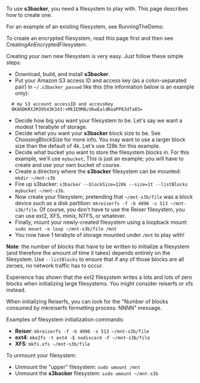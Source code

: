 To use **s3backer**, you need a filesystem to play with. This page describes how to create one.

For an example of an existing filesystem, see RunningTheDemo.

To create an encrypted filesystem, read this page first and then see CreatingAnEncryptedFilesystem.

Creating your own new filesystem is very easy. Just follow these simple steps:

  * Download, build, and install **s3backer**.
  * Put your Amazon S3 access ID and access key (as a colon-separated pair) in `~/.s3backer_passwd` like this (the information below is an example only):

```
  # my S3 account accessID and accessKey
  0KAODKRXJM39543K343:+MkIE9MA/dkwEaldRoaPP83dfa03=
```

  * Decide how big you want your filesystem to be. Let's say we want a modest 1 terabyte of storage.
  * Decide what you want your **s3backer** block size to be. See ChoosingBlockSize for more info. You may want to use a larger block size than the default of 4k. Let's use 128k for this example.
  * Decide what bucket you want to store the filesystem blocks in. For this example, we'll use `mybucket`. This is just an example; you will have to create and use your own bucket of course.
  * Create a directory where the **s3backer** filesystem can be mounted: `mkdir ~/mnt-s3b`
  * Fire up s3backer: `s3backer --blockSize=128k --size=1t --listBlocks mybucket ~/mnt-s3b`.
  * Now create your filesystem, pretending that `~/mnt-s3b/file` was a block device such as a disk partition: `mkreiserfs -f -b 4096 -s 513 ~/mnt-s3b/file`. Of course, you don't have to use the Reiser filesystem, you can use ext2, XFS, minix, NTFS, or whatever.
  * Finally, mount your newly-created filesystem using a loopback mount: `sudo mount -o loop ~/mnt-s3b/file /mnt`
  * You now have 1 terabyte of storage mounted under `/mnt` to play with!

**Note**: the number of blocks that have to be written to initialize a filesystem (and therefore the amount of time it takes) depends entirely on the filesystem. Use `--listBlocks` to ensure that if any of those blocks are all zeroes, no network traffic has to occur.

Experience has shown that the ext2 filesystem writes a lots and lots of zero blocks when initializing large filesystems. You might consider reiserfs or xfs instead.

When initializing Reiserfs, you can look for the "Number of blocks consumed by mkreiserfs formatting process: NNNN" message.

Examples of filesystem initialization commands:

  * **Reiser**: `mkreiserfs -f -b 4096 -s 513 ~/mnt-s3b/file`
  * **ext4**: `mke2fs -t ext4 -E nodiscard -F ~/mnt-s3b/file`
  * **XFS**: `mkfs.xfs ~/mnt-s3b/file`

To unmount your filesystem:

  * Unmount the "upper" filesystem: `sudo umount /mnt`
  * Unmount the **s3backer** filesystem: `sudo umount ~/mnt-s3b`